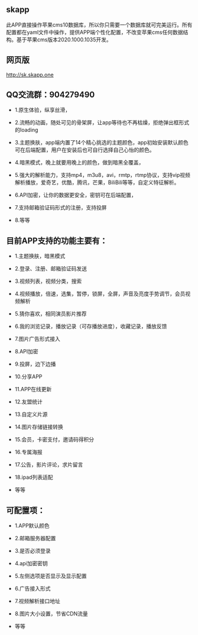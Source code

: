 ## skapp

此APP直接操作苹果cms10数据库，所以你只需要一个数据库就可完美运行。所有配置都在yaml文件中操作，提供APP端个性化配置，不改变苹果cms任何数据结构。基于苹果cms版本2020.1000.1035开发。

## 网页版

http://sk.skapp.one

## QQ交流群：904279490


- 1.原生体验，纵享丝滑，

- 2.流畅的动画，随处可见的骨架屏，让app等待也不再枯燥，拒绝弹出框形式的loading

- 3.主题换肤，app端内置了14个精心挑选的主题颜色，app初始安装默认颜色可在后端配置，用户在安装后也可自行选择自己心怡的颜色。

- 4.暗黑模式，晚上就要用晚上的颜色，做到暗黑全覆盖，

- 5.强大的解析能力，支持mp4，m3u8，avi，rmtp，rtmp协议，支持vip视频解析播放，爱奇艺，优酷，腾讯，芒果，BiliBili等等，自定义特征解析。

- 6.API加密，让你的数据更安全，密钥可在后端配置，

- 7.支持邮箱验证码形式的注册，支持投屏

- 8.等等

## 目前APP支持的功能主要有：

- 1.主题换肤，暗黑模式

- 2.登录、注册、邮箱验证码发送

- 3.视频列表，视频分类，搜索

- 4.视频播放，倍速，选集，暂停，锁屏，全屏，声音及亮度手势调节，会员视频解析

- 5.猜你喜欢，相同演员影片推荐

- 6.我的浏览记录，播放记录（可存播放进度），收藏记录，播放反馈

- 7.图片广告形式接入

- 8.API加密

- 9.投屏，边下边播

- 10.分享APP

- 11.APP在线更新

- 12.友盟统计

- 13.自定义片源

- 14.图片存储链接转换

- 15.会员，卡密支付，邀请码得积分

- 16.专属海报

- 17.公告，影片评论，求片留言

- 18.ipad列表适配

- 等等

## 可配置项：

- 1.APP默认颜色

- 2.邮箱服务器配置

- 3.是否必须登录

- 4.api加密密钥

- 5.左侧选项是否显示及显示配置

- 6.广告接入形式

- 7.视频解析接口地址

- 8.图片大小设置，节省CDN流量

- 等等
